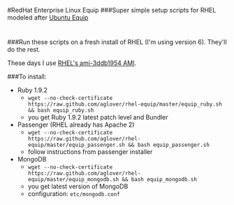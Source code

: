 #RedHat Enterprise Linux Equip
###Super simple setup scripts for RHEL modeled after [Ubuntu Equip](https://github.com/aglover/ubuntu-equip)
 
# 
###Run these scripts on a fresh install of RHEL (I'm using version 6). They'll do the rest. 

These days I use [RHEL's ami-3ddb1954 AMI](http://aws.amazon.com/amis/9559587540682084).

###To install:
  * Ruby 1.9.2
     * `wget --no-check-certificate https://raw.github.com/aglover/rhel-equip/master/equip_ruby.sh && bash equip_ruby.sh`
     * you get Ruby 1.9.2 latest patch level and Bundler
  * Passenger (RHEL already has Apache 2)
     * `wget --no-check-certificate https://raw.github.com/aglover/rhel-equip/master/equip_passenger.sh && bash equip_passenger.sh`
     * follow instructions from passenger installer
  * MongoDB
	 * `wget --no-check-certificate https://raw.github.com/aglover/rhel-equip/master/equip_mongodb.sh && bash equip_mongodb.sh`
	 * you get latest version of MongoDB
	 * configuration: `etc/mongodb.conf`